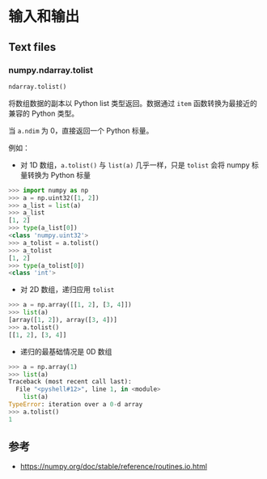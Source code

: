 # 输入和输出

## Text files

### numpy.ndarray.tolist

```python
ndarray.tolist()
```

将数组数据的副本以 Python list 类型返回。数据通过 `item` 函数转换为最接近的兼容的 Python 类型。

当 `a.ndim` 为 0，直接返回一个 Python 标量。

例如：

- 对 1D 数组，`a.tolist()` 与 `list(a)` 几乎一样，只是 `tolist` 会将 numpy 标量转换为 Python 标量

```python
>>> import numpy as np
>>> a = np.uint32([1, 2])
>>> a_list = list(a)
>>> a_list
[1, 2]
>>> type(a_list[0])
<class 'numpy.uint32'>
>>> a_tolist = a.tolist()
>>> a_tolist
[1, 2]
>>> type(a_tolist[0])
<class 'int'>
```

- 对 2D 数组，递归应用 `tolist`

```python
>>> a = np.array([[1, 2], [3, 4]])
>>> list(a)
[array([1, 2]), array([3, 4])]
>>> a.tolist()
[[1, 2], [3, 4]]
```

- 递归的最基础情况是 0D 数组

```python
>>> a = np.array(1)
>>> list(a)
Traceback (most recent call last):
  File "<pyshell#12>", line 1, in <module>
    list(a)
TypeError: iteration over a 0-d array
>>> a.tolist()
1
```

## 参考

- https://numpy.org/doc/stable/reference/routines.io.html
